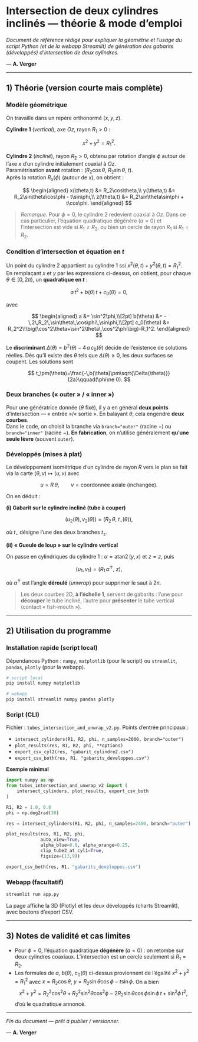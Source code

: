 # Intersection de deux cylindres inclinés — théorie & mode d’emploi

*Document de référence rédigé pour expliquer la géométrie et l’usage du script Python (et de la webapp Streamlit) de génération des gabarits (développés) d’intersection de deux cylindres.*

— **A. Verger**

---

## 1) Théorie (version courte mais complète)

### Modèle géométrique

On travaille dans un repère orthonormé $(x,y,z)$.

**Cylindre 1** (*vertical*), axe $Oz$, rayon $R_1>0$ :

$$
x^2 + y^2 = R_1^2.
$$

**Cylindre 2** (*incliné*), rayon $R_2>0$, obtenu par rotation d’angle $\phi$ autour de l’axe $x$ d’un cylindre initialement coaxial à $Oz$.  
Paramétrisation **avant** rotation : $(R_2\cos\theta,\ R_2\sin\theta,\ t)$.  
Après la rotation $R_x(\phi)$ (autour de $x$), on obtient :

$$
\begin{aligned}
x(\theta,t) &= R_2\cos\theta,\\
y(\theta,t) &= R_2\sin\theta\cos\phi - t\sin\phi,\\
z(\theta,t) &= R_2\sin\theta\sin\phi + t\cos\phi.
\end{aligned}
$$

> *Remarque.* Pour $\phi=0$, le cylindre 2 redevient coaxial à $Oz$. Dans ce cas particulier, l’équation quadratique dégénère ($a=0$) et l’intersection est vide si $R_1\ne R_2$, ou bien un cercle de rayon $R_1$ si $R_1=R_2$.

### Condition d’intersection et équation en $t$

Un point du cylindre 2 appartient au cylindre 1 ssi $x^2(\theta,t)+y^2(\theta,t)=R_1^2$.  
En remplaçant $x$ et $y$ par les expressions ci-dessus, on obtient, pour chaque $\theta\in[0,2\pi)$, un **quadratique en $t$** :

$$
a\,t^2 + b(\theta)\,t + c_0(\theta)=0,
$$

avec

$$
\begin{aligned}
a &= \sin^2\phi,\\[2pt]
b(\theta) &= -\,2\,R_2\,\sin\theta\,\cos\phi\,\sin\phi,\\[2pt]
c_0(\theta) &= R_2^2\!\big(\cos^2\theta+\sin^2\theta\,\cos^2\phi\big)-R_1^2.
\end{aligned}
$$

Le **discriminant** $\Delta(\theta)=b^2(\theta)-4\,a\,c_0(\theta)$ décide de l’existence de solutions réelles. Dès qu’il existe des $\theta$ tels que $\Delta(\theta)\ge 0$, les deux surfaces se coupent. Les solutions sont

$$
t_\pm(\theta)=\frac{-\,b(\theta)\pm\sqrt{\Delta(\theta)}}{2a}\qquad(\phi\ne 0).
$$

### Deux branches (« outer » / « inner »)

Pour une génératrice donnée ($\theta$ fixé), il y a en général **deux points** d’intersection — « entrée »/« sortie ». En balayant $\theta$, cela engendre **deux courbes**.  
Dans le code, on choisit la branche via `branch="outer"` (racine $+$) ou `branch="inner"` (racine $-$). **En fabrication**, on n’utilise généralement **qu’une seule lèvre** (souvent `outer`).

### Développés (mises à plat)

Le développement isométrique d’un cylindre de rayon $R$ vers le plan se fait via la carte $(\theta,v)\mapsto(u,v)$ avec

$$
u = R\,\theta,\qquad v = \text{coordonnée axiale (inchangée)}.
$$

On en déduit :

**(i) Gabarit sur le cylindre incliné (tube à couper)**

$$
\big(u_2(\theta),\,v_2(\theta)\big)=\big(R_2\,\theta,\ t_\star(\theta)\big),
$$

où $t_\star$ désigne l’une des deux branches $t_\pm$.

**(ii) « Gueule de loup » sur le cylindre vertical**

On passe en cylindriques du cylindre 1 : $\alpha=\operatorname{atan2}(y,x)$ et $z=z$, puis

$$
(u_1,v_1)=\big(R_1\,\alpha^\uparrow,\ z\big),
$$

où $\alpha^\uparrow$ est l’angle **déroulé** (*unwrap*) pour supprimer le saut à $2\pi$.

> Les deux courbes 2D, **à l’échelle 1**, servent de gabarits : l’une pour **découper** le tube incliné, l’autre pour **présenter** le tube vertical (contact « fish-mouth »).

---

## 2) Utilisation du programme

### Installation rapide (script local)
Dépendances Python : `numpy`, `matplotlib` (pour le script) ou `streamlit`, `pandas`, `plotly` (pour la webapp).

```bash
# script local
pip install numpy matplotlib

# webapp
pip install streamlit numpy pandas plotly
```

### Script (CLI)
Fichier : `tubes_intersection_and_unwrap_v2.py`. Points d’entrée principaux :

- `intersect_cylinders(R1, R2, phi, n_samples=2000, branch="outer")`  
- `plot_results(res, R1, R2, phi, **options)`  
- `export_csv_cyl2(res, "gabarit_cylindre2.csv")`  
- `export_csv_both(res, R1, "gabarits_developpes.csv")`

**Exemple minimal**

```python
import numpy as np
from tubes_intersection_and_unwrap_v2 import (
    intersect_cylinders, plot_results, export_csv_both
)

R1, R2 = 1.0, 0.8
phi = np.deg2rad(30)

res = intersect_cylinders(R1, R2, phi, n_samples=2400, branch="outer")

plot_results(res, R1, R2, phi,
             auto_view=True,
             alpha_blue=0.8, alpha_orange=0.25,
             clip_tube2_at_cyl1=True,
             figsize=(13,9))

export_csv_both(res, R1, "gabarits_developpes.csv")
```

### Webapp (facultatif)

```bash
streamlit run app.py
```

La page affiche la 3D (Plotly) et les deux développés (charts Streamlit), avec boutons d’export CSV.

---

## 3) Notes de validité et cas limites

- Pour $\phi=0$, l’équation quadratique **dégénère** ($a=0$) : on retombe sur deux cylindres coaxiaux. L’intersection est un cercle seulement si $R_1=R_2$.  
- Les formules de $a$, $b(\theta)$, $c_0(\theta)$ ci-dessus proviennent de l’égalité $x^2+y^2=R_1^2$ avec
  $x=R_2\cos\theta$, $y=R_2\sin\theta\cos\phi - t\sin\phi$. On a bien
  $$x^2+y^2=R_2^2\cos^2\theta+R_2^2\sin^2\theta\cos^2\phi-2R_2\sin\theta\cos\phi\sin\phi\,t+\sin^2\phi\,t^2,$$
  d’où le quadratique annoncé.

---

*Fin du document — prêt à publier / versionner.*

— **A. Verger**
